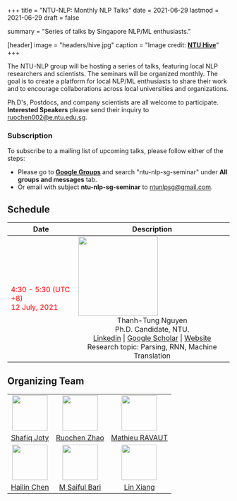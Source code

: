 +++
title = "NTU-NLP: Monthly NLP Talks"
date = 2021-06-29
lastmod = 2021-06-29
draft = false

summary = "Series of talks by Singapore NLP/ML enthusiasts."

[header]
image = "headers/hive.jpg"
caption = "Image credit: [**NTU Hive**](https://www.dezeen.com/2015/03/10/thomas-heatherwick-textured-tower-balconies-cpg-consultants-learning-hub-nanyang-technological-university-singapore/)"
+++

The NTU-NLP group will be hosting a series of talks, featuring local NLP researchers and scientists. The seminars will be organized monthly. The goal is to create a platform for local NLP/ML enthusiasts to share their work and to encourage collaborations across local universities and organizations.

Ph.D's, Postdocs, and company scientists are all welcome to participate. **Interested Speakers** please send their inquiry to ruochen002@e.ntu.edu.sg.

### Subscription

To subscribe to a mailing list of upcoming talks, please follow either of the steps:
- Please go to [**Google Groups**](http://groups.google.com) and search "ntu-nlp-sg-seminar" under **All groups and messages** tab.
- Or email with subject **ntu-nlp-sg-seminar** to <ntunlpsg@gmail.com>.


## Schedule
<!-- ### Time: <span style="color:red">TBA</span> -->
| Date | Description |
| ------ | ----------- |
|  <span style="color:red"> 4:30 - 5:30 (UTC +8) <br> 12 July, 2021 </span>  |  <img class="img-circle" style="width: 180px;" src="../../person/thomas.jpg"> <br> <center> Thanh-Tung Nguyen <br> Ph.D. Candidate, NTU. <br> [Linkedin](https://www.linkedin.com/in/tungngthanh/) \|  [Google Scholar](https://scholar.google.com/citations?user=NkKC6zYAAAAJ&hl=en) \| [Website](https://tungngthanh.github.io/) <br> Research topic: Parsing, RNN, Machine Translation <br> |


## Organizing Team
|| | |
|:---: | :---: | :---: |
|<img class="img-circle" style="width: 80px;" src="../../person/shafiq.jpg"> | <img class="img-circle" style="width: 80px;" src="../../person/ruochen.jpg"> | <img class="img-circle" style="width: 80px;" src="../../person/ravaut.jpg"> |
| [Shafiq Joty](https://raihanjoty.github.io/)|[Ruochen Zhao](https://www.linkedin.com/in/esther-ruochen-zhao-855357150/)| [Mathieu RAVAUT](https://www.linkedin.com/in/mathieuravaut/) |
| <img class="img-circle" style="width: 80px;" src="../../person/Chen.jpg"> | <img class="img-circle" style="width: 80px;" src="../../person/saiful.jpg">  | <img class="img-circle" style="width: 80px;" src="../../person/LinXiang.jpg"> |
| [Hailin Chen](https://www.linkedin.com/in/chenhailin/)  | [M Saiful Bari](https://sbmaruf.github.io) |[Lin Xiang](https://shawnlimn.github.io)|